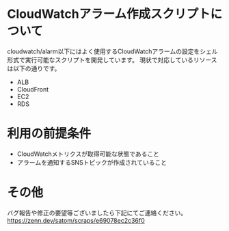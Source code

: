 # CloudWatchアラーム作成スクリプトについて
cloudwatch/alarm以下にはよく使用するCloudWatchアラームの設定をシェル形式で実行可能なスクリプトを開発しています。
現状で対応しているリソースは以下の通りです。
- ALB
- CloudFront
- EC2
- RDS

# 利用の前提条件
- CloudWatchメトリクスが取得可能な状態であること
- アラームを通知するSNSトピックが作成されていること

# その他
バグ報告や修正の要望等ございましたら下記にてご連絡ください。
https://zenn.dev/satom/scraps/e69078ec2c36f0